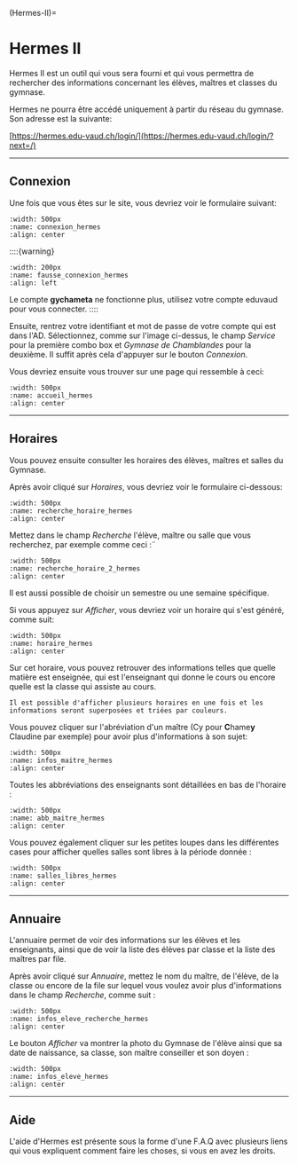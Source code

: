 (Hermes-II)=
# Hermes II

Hermes II est un outil qui vous sera fourni et qui vous permettra de rechercher des informations concernant les élèves, maîtres et classes du gymnase.

Hermes ne pourra être accédé uniquement à partir du réseau du gymnase. Son adresse est la suivante: 

[https://hermes.edu-vaud.ch/login/](https://hermes.edu-vaud.ch/login/?next=/)

---

## Connexion

Une fois que vous êtes sur le site, vous devriez voir le formulaire suivant:

```{image} images/connexion_hermes.png
:width: 500px
:name: connexion_hermes
:align: center
```

::::{warning}
```{image} images/fausse_connexion_hermes.png
:width: 200px
:name: fausse_connexion_hermes
:align: left
```

Le compte **gychameta** ne fonctionne plus, utilisez votre compte eduvaud pour vous connecter. 
::::

Ensuite, rentrez votre identifiant et mot de passe de votre compte qui est dans l'AD. Sélectionnez, comme sur l'image ci-dessus, le champ *Service* pour la première combo box et *Gymnase de Chamblandes* pour la deuxième. Il suffit après cela d'appuyer sur le bouton *Connexion*.

Vous devriez ensuite vous trouver sur une page qui ressemble à ceci:

```{image} images/accueil_hermes.png
:width: 500px
:name: accueil_hermes
:align: center
```

---

## Horaires

Vous pouvez ensuite consulter les horaires des élèves, maîtres et salles du Gymnase.

Après avoir cliqué sur *Horaires*, vous devriez voir le formulaire ci-dessous:

```{image} images/recherche_horaire_hermes.png
:width: 500px
:name: recherche_horaire_hermes
:align: center
```

Mettez dans le champ *Recherche* l'élève, maître ou salle que vous recherchez, par exemple comme ceci :¨

```{image} images/recherche_horaire_2_hermes.png
:width: 500px
:name: recherche_horaire_2_hermes
:align: center
```

Il est aussi possible de choisir un semestre ou une semaine spécifique.

Si vous appuyez sur *Afficher*, vous devriez voir un horaire qui s'est généré, comme suit:

```{image} images/horaire_hermes.png
:width: 500px
:name: horaire_hermes
:align: center
```

Sur cet horaire, vous pouvez retrouver des informations telles que quelle matière est enseignée, qui est l'enseignant qui donne le cours ou encore quelle est la classe qui assiste au cours.

```{tip}
Il est possible d'afficher plusieurs horaires en une fois et les informations seront superposées et triées par couleurs.
```

Vous pouvez cliquer sur l'abréviation d'un maître (Cy pour **C**hame**y** Claudine par exemple) pour avoir plus d'informations à son sujet:

```{image} images/infos_maitre_hermes.png
:width: 500px
:name: infos_maitre_hermes
:align: center
```

Toutes les abbréviations des enseignants sont détaillées en bas de l'horaire :

```{image} images/abb_maitre_hermes.png
:width: 500px
:name: abb_maitre_hermes
:align: center
```

Vous pouvez également cliquer sur les petites loupes dans les différentes cases pour afficher quelles salles sont libres à la période donnée :

```{image} images/salles_libres_hermes.png
:width: 500px
:name: salles_libres_hermes
:align: center
```

---

## Annuaire

L'annuaire permet de voir des informations sur les élèves et les enseignants, ainsi que de voir la liste des élèves par classe et la liste des maîtres par file.

Après avoir cliqué sur *Annuaire*, mettez le nom du maître, de l'élève, de la classe ou encore de la file sur lequel vous voulez avoir plus d'informations dans le champ *Recherche*, comme suit :


```{image} images/infos_eleve_recherche_hermes.png
:width: 500px
:name: infos_eleve_recherche_hermes
:align: center
```

Le bouton *Afficher* va montrer la photo du Gymnase de l'élève ainsi que sa date de naissance, sa classe, son maître conseiller et son doyen :

```{image} images/infos_eleve_hermes.png
:width: 500px
:name: infos_eleve_hermes
:align: center
```

---

## Aide

L'aide d'Hermes est présente sous la forme d'une F.A.Q avec plusieurs liens qui vous expliquent comment faire les choses, si vous en avez les droits.
